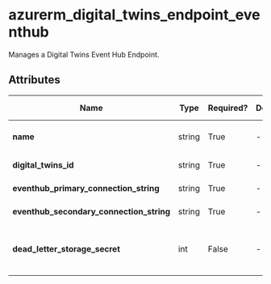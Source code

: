 # azurerm_digital_twins_endpoint_eventhub

Manages a Digital Twins Event Hub Endpoint.

## Attributes

| Name | Type | Required? | Default  | possible values | Description |
| ---- | ---- | --------- | -------- | ----------- | ----------- |
| **name** | string | True | -  |  -  | The name which should be used for this Digital Twins Event Hub Endpoint. Changing this forces a new Digital Twins Event Hub Endpoint to be created. | 
| **digital_twins_id** | string | True | -  |  -  | The resource ID of the Digital Twins Instance. Changing this forces a new Digital Twins Event Hub Endpoint to be created. | 
| **eventhub_primary_connection_string** | string | True | -  |  -  | The primary connection string of the Event Hub Authorization Rule with a minimum of `send` permission. | 
| **eventhub_secondary_connection_string** | string | True | -  |  -  | The secondary connection string of the Event Hub Authorization Rule with a minimum of `send` permission. | 
| **dead_letter_storage_secret** | int | False | -  |  -  | The storage secret of the dead-lettering, whose format is `https://<storageAccountname>.blob.core.windows.net/<containerName>?<SASToken>`. When an endpoint can't deliver an event within a certain time period or after trying to deliver the event a certain number of times, it can send the undelivered event to a storage account. | 

